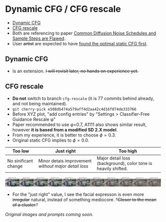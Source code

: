 # Dynamic CFG / CFG rescale #

- [Dynamic CFG](https://github.com/mcmonkeyprojects/sd-dynamic-thresholding)
- [CFG rescale](https://github.com/AUTOMATIC1111/stable-diffusion-webui/pull/10555)
- Both are referencing to paper [Common Diffusion Noise Schedules and Sample Steps are Flawed](https://arxiv.org/abs/2305.08891).
- User ~~artist~~ are expected to have [found the optimal static CFG first](./cfg_step.md).

## Dynamic CFG ##

- Is an extension. ~~I will revisit later, no hands on experience yet.~~

## CFG rescale ##

- **Do not** switch to branch `cfg-rescale` (it is 77 commits behind already, and not being maintained).
- `git cherry-pick e508db474a579aff4d2aa42c4d16f074de333766`
- Before XYZ plot, "add config entries" by "Settings > Classifier-Free Guidance Rescale φ"
- Paper recommended to use φ=0.7, A1111 also shows similar result, however **it is based from a modified SD 2.X model**.
- From my experience, it is better to choose $\phi=0.3$.
- Original static CFG implies to $\phi=0.0$.

|Too low|Just right|Too high|
|---|---|---|
|No sinificant change|Minor detais improvement *without major detail loss*|Major detail loss (background), color tone is heavily shifted.|

![IMG_9400.jpg](./img/IMG_9400.jpg)

- For the "just right" value, I see the facial expresson is even more ~~irregular~~ natural, instead of something mediocore. ~~"Closer to the mean of a cluster."~~

*Original images and prompts coming soon.*
